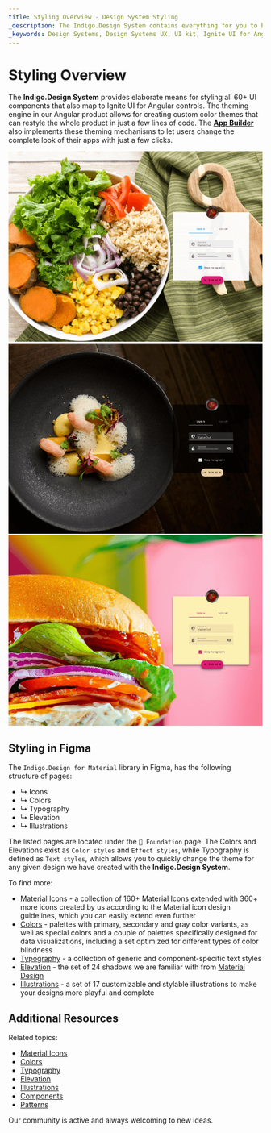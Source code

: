 ```yaml
---
title: Styling Overview - Design System Styling
_description: The Indigo.Design System contains everything for you to be able to define themes for both Components and Patterns.
_keywords: Design Systems, Design Systems UX, UI kit, Ignite UI for Angular, Angular, Angular Design System, Design Kits for Angular, Figma, Figma to Angular, Export code from Figma, Figma HTML, Figma to HTML, Figma UI kits
---
```


# Styling Overview

The **Indigo.Design System** provides elaborate means for styling all 60+ UI components that also map to Ignite UI for Angular controls. The theming engine in our Angular product allows for creating custom color themes that can restyle the whole product in just a few lines of code. The [**App Builder**](https://www.infragistics.com/products/appbuilder/docs/app-builder-overview) also implements these theming mechanisms to let users change the complete look of their apps with just a few clicks.

<img class="responsive-img" src="../images/theme_overview_default.png" srcset="../images/theme_overview_default@2x.png 2x" />
<div class="divider--half"></div>
<img class="responsive-img" src="../images/theme_overview_dark.png" srcset="../images/theme_overview_dark@2x.png 2x" />
<div class="divider--half"></div>
<img class="responsive-img" src="../images/theme_overview_vibrant.png" srcset="../images/theme_overview_vibrant@2x.png 2x" />
<div class="divider--half"></div>

## Styling in Figma

The `Indigo.Design for Material` library in Figma, has the following structure of pages:

- ↳ Icons
- ↳ Colors
- ↳ Typography
- ↳ Elevation
- ↳ Illustrations

The listed pages are located under the `🧱 Foundation` page. Тhe Colors and Elevations exist as `Color styles` and `Effect styles`, while Typography is defined as `Text styles`, which allows you to quickly change the theme for any given design we have created with the **Indigo.Design System**.

To find more:

- [Material Icons](material-icons.md) - a collection of 160+ Material Icons extended with 360+ more icons created by us according to the Material icon design guidelines, which you can easily extend even further
- [Colors](colors.md) - palettes with primary, secondary and gray color variants, as well as special colors and a couple of palettes specifically designed for data visualizations, including a set optimized for different types of color blindness 
- [Typography](typography.md) - a collection of generic and component-specific text styles
- [Elevation](elevation.md) - the set of 24 shadows we are familiar with from [Material Design](https://material.io/design/environment/elevation.html)
- [Illustrations](illustrations.md) - a set of 17 customizable and stylable illustrations to make your designs more playful and complete

## Additional Resources

Related topics:

- [Material Icons](material-icons.md)
- [Colors](colors.md)
- [Typography](typography.md)
- [Elevation](elevation.md)
- [Illustrations](illustrations.md)
- [Components](../components/components-overview.md)
- [Patterns](../patterns/patterns-overview.md)

Our community is active and always welcoming to new ideas.
